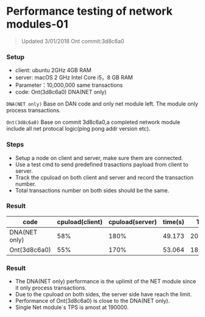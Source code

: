 # Performance testing of network modules-01

> Updated 3/01/2018 Ont commit:3d8c6a0

 
### Setup
- client: ubuntu 2GHz 4GB RAM
- server: macOS 2 GHz Intel Core i5，8 GB RAM
- Parameter：10,000,000 same transactions
- code:  Ont(3d8c6a0) DNA(NET only)

`DNA(NET only)` Base on DAN code and only net module left. The module only process transactions.

`Ont(3d8c6a0)` Base on commit 3d8c6a0,a completed network module include all net protocal logic(ping pong addr version etc).

### Steps
- Setup a node on client and server, make sure them are connected.
- Use a test cmd to send predefined trasactions payload from client to server.
- Track the cpuload on both client and server and record the transaction number.
- Total transactions number on both sides should be the same.

### Result
code |cpuload(client) |cpuload(server) |time(s) | TPS 
---|------|------|------|---
DNA(NET only) |58%|180%| 49.173 |  203363
Ont(3d8c6a0) |55%|170%| 53.064 |  188451

### Result
- The DNA(NET only) performance is the uplimit of the NET module since it only process transactions.
- Due to the cpuload on both sides, the server side have reach the limit.
- Performance of Ont(3d8c6a0) is close to the DNA(NET only).
- Single Net module`s TPS is amost at 190000. 


